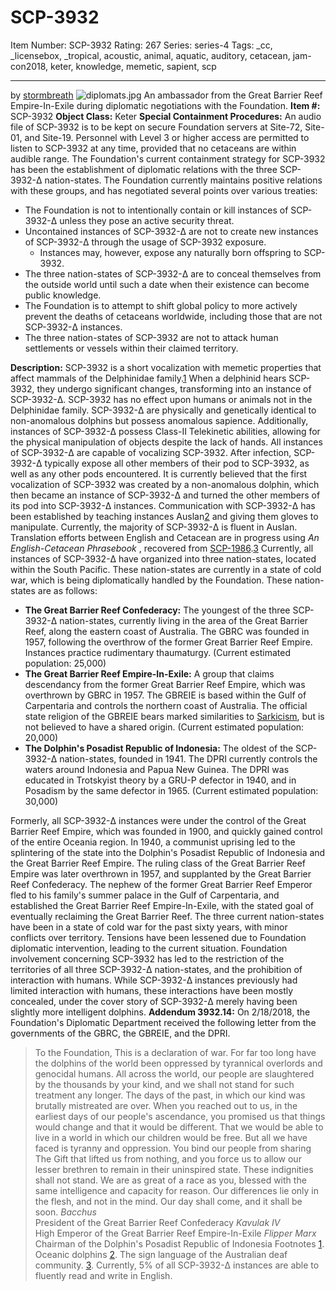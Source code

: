# SCP-3932
Item Number: SCP-3932
Rating: 267
Series: series-4
Tags: _cc, _licensebox, _tropical, acoustic, animal, aquatic, auditory, cetacean, jam-con2018, keter, knowledge, memetic, sapient, scp

---

by [stormbreath](/stormbreath)
![diplomats.jpg](https://scp-wiki.wdfiles.com/local--files/scp-3932/diplomats.jpg)
An ambassador from the Great Barrier Reef Empire-In-Exile during diplomatic negotiations with the Foundation.
**Item #:** SCP-3932
**Object Class:** Keter
**Special Containment Procedures:** An audio file of SCP-3932 is to be kept on secure Foundation servers at Site-72, Site-01, and Site-19. Personnel with Level 3 or higher access are permitted to listen to SCP-3932 at any time, provided that no cetaceans are within audible range.
The Foundation's current containment strategy for SCP-3932 has been the establishment of diplomatic relations with the three SCP-3932-Δ nation-states. The Foundation currently maintains positive relations with these groups, and has negotiated several points over various treaties:
  * The Foundation is not to intentionally contain or kill instances of SCP-3932-Δ unless they pose an active security threat.
  * Uncontained instances of SCP-3932-Δ are not to create new instances of SCP-3932-Δ through the usage of SCP-3932 exposure. 
    * Instances may, however, expose any naturally born offspring to SCP-3932.
  * The three nation-states of SCP-3932-Δ are to conceal themselves from the outside world until such a date when their existence can become public knowledge.
  * The Foundation is to attempt to shift global policy to more actively prevent the deaths of cetaceans worldwide, including those that are not SCP-3932-Δ instances.
  * The three nation-states of SCP-3932 are not to attack human settlements or vessels within their claimed territory.

**Description:** SCP-3932 is a short vocalization with memetic properties that affect mammals of the Delphinidae family.[1](javascript:;) When a delphinid hears SCP-3932, they undergo significant changes, transforming into an instance of SCP-3932-Δ. SCP-3932 has no effect upon humans or animals not in the Delphinidae family.
SCP-3932-Δ are physically and genetically identical to non-anomalous dolphins but possess anomalous sapience. Additionally, instances of SCP-3932-Δ possess Class-II Telekinetic abilities, allowing for the physical manipulation of objects despite the lack of hands.
All instances of SCP-3932-Δ are capable of vocalizing SCP-3932. After infection, SCP-3932-Δ typically expose all other members of their pod to SCP-3932, as well as any other pods encountered. It is currently believed that the first vocalization of SCP-3932 was created by a non-anomalous dolphin, which then became an instance of SCP-3932-Δ and turned the other members of its pod into SCP-3932-Δ instances.
Communication with SCP-3932-Δ has been established by teaching instances Auslan[2](javascript:;) and giving them gloves to manipulate. Currently, the majority of SCP-3932-Δ is fluent in Auslan. Translation efforts between English and Cetacean are in progress using _An English-Cetacean Phrasebook_ , recovered from [SCP-1986](/scp-1986).[3](javascript:;)
Currently, all instances of SCP-3932-Δ have organized into three nation-states, located within the South Pacific. These nation-states are currently in a state of cold war, which is being diplomatically handled by the Foundation. These nation-states are as follows:
  * **The Great Barrier Reef Confederacy:** The youngest of the three SCP-3932-Δ nation-states, currently living in the area of the Great Barrier Reef, along the eastern coast of Australia. The GBRC was founded in 1957, following the overthrow of the former Great Barrier Reef Empire. Instances practice rudimentary thaumaturgy. (Current estimated population: 25,000)
  * **The Great Barrier Reef Empire-In-Exile:** A group that claims descendancy from the former Great Barrier Reef Empire, which was overthrown by GBRC in 1957. The GBREIE is based within the Gulf of Carpentaria and controls the northern coast of Australia. The official state religion of the GBREIE bears marked similarities to [Sarkicism](/sarkicism-hub), but is not believed to have a shared origin. (Current estimated population: 20,000)
  * **The Dolphin's Posadist Republic of Indonesia:** The oldest of the SCP-3932-Δ nation-states, founded in 1941. The DPRI currently controls the waters around Indonesia and Papua New Guinea. The DPRI was educated in Trotskyist theory by a GRU-P defector in 1940, and in Posadism by the same defector in 1965. (Current estimated population: 30,000)

Formerly, all SCP-3932-Δ instances were under the control of the Great Barrier Reef Empire, which was founded in 1900, and quickly gained control of the entire Oceania region. In 1940, a communist uprising led to the splintering of the state into the Dolphin's Posadist Republic of Indonesia and the Great Barrier Reef Empire. The ruling class of the Great Barrier Reef Empire was later overthrown in 1957, and supplanted by the Great Barrier Reef Confederacy.
The nephew of the former Great Barrier Reef Emperor fled to his family's summer palace in the Gulf of Carpentaria, and established the Great Barrier Reef Empire-In-Exile, with the stated goal of eventually reclaiming the Great Barrier Reef.
The three current nation-states have been in a state of cold war for the past sixty years, with minor conflicts over territory. Tensions have been lessened due to Foundation diplomatic intervention, leading to the current situation.
Foundation involvement concerning SCP-3932 has led to the restriction of the territories of all three SCP-3932-Δ nation-states, and the prohibition of interaction with humans. While SCP-3932-Δ instances previously had limited interaction with humans, these interactions have been mostly concealed, under the cover story of SCP-3932-Δ merely having been slightly more intelligent dolphins.
**Addendum 3932.14:** On 2/18/2018, the Foundation's Diplomatic Department received the following letter from the governments of the GBRC, the GBREIE, and the DPRI.
> To the Foundation,
> This is a declaration of war.
> For far too long have the dolphins of the world been oppressed by tyrannical overlords and genocidal humans. All across the world, our people are slaughtered by the thousands by your kind, and we shall not stand for such treatment any longer.
> The days of the past, in which our kind was brutally mistreated are over. When you reached out to us, in the earliest days of our people's ascendance, you promised us that things would change and that it would be different. That we would be able to live in a world in which our children would be free.
> But all we have faced is tyranny and oppression. You bind our people from sharing The Gift that lifted us from nothing, and you force us to allow our lesser brethren to remain in their uninspired state.
> These indignities shall not stand. We are as great of a race as you, blessed with the same intelligence and capacity for reason. Our differences lie only in the flesh, and not in the mind.
> Our day shall come, and it shall be soon.
> _Bacchus_  
>  President of the Great Barrier Reef Confederacy
> _Kavulak IV_  
>  High Emperor of the Great Barrier Reef Empire-In-Exile
> _Flipper Marx_  
>  Chairman of the Dolphin's Posadist Republic of Indonesia
Footnotes
[1](javascript:;). Oceanic dolphins
[2](javascript:;). The sign language of the Australian deaf community.
[3](javascript:;). Currently, 5% of all SCP-3932-Δ instances are able to fluently read and write in English.